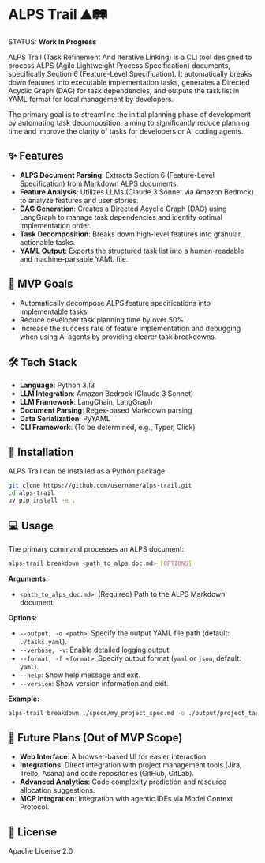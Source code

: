 # ALPS Trail ⛰️🛤️

STATUS: **Work In Progress**

ALPS Trail (Task Refinement And Iterative Linking) is a CLI tool designed to process ALPS (Agile Lightweight Process Specification) documents, specifically Section 6 (Feature-Level Specification). It automatically breaks down features into executable implementation tasks, generates a Directed Acyclic Graph (DAG) for task dependencies, and outputs the task list in YAML format for local management by developers.

The primary goal is to streamline the initial planning phase of development by automating task decomposition, aiming to significantly reduce planning time and improve the clarity of tasks for developers or AI coding agents.

## ✨ Features

-   **ALPS Document Parsing**: Extracts Section 6 (Feature-Level Specification) from Markdown ALPS documents.
-   **Feature Analysis**: Utilizes LLMs (Claude 3 Sonnet via Amazon Bedrock) to analyze features and user stories.
-   **DAG Generation**: Creates a Directed Acyclic Graph (DAG) using LangGraph to manage task dependencies and identify optimal implementation order.
-   **Task Decomposition**: Breaks down high-level features into granular, actionable tasks.
-   **YAML Output**: Exports the structured task list into a human-readable and machine-parsable YAML file.

## 🎯 MVP Goals

-   Automatically decompose ALPS feature specifications into implementable tasks.
-   Reduce developer task planning time by over 50%.
-   Increase the success rate of feature implementation and debugging when using AI agents by providing clearer task breakdowns.

## 🛠️ Tech Stack

-   **Language**: Python 3.13
-   **LLM Integration**: Amazon Bedrock (Claude 3 Sonnet)
-   **LLM Framework**: LangChain, LangGraph
-   **Document Parsing**: Regex-based Markdown parsing
-   **Data Serialization**: PyYAML
-   **CLI Framework**: (To be determined, e.g., Typer, Click)

## 🚀 Installation

ALPS Trail can be installed as a Python package.

```bash
git clone https://github.com/username/alps-trail.git
cd alps-trail
uv pip install -e .
```

## 💻 Usage

The primary command processes an ALPS document:

```bash
alps-trail breakdown <path_to_alps_doc.md> [OPTIONS]
```

**Arguments:**

-   `<path_to_alps_doc.md>`: (Required) Path to the ALPS Markdown document.

**Options:**

-   `--output, -o <path>`: Specify the output YAML file path (default: `./tasks.yaml`).
-   `--verbose, -v`: Enable detailed logging output.
-   `--format, -f <format>`: Specify output format (`yaml` or `json`, default: `yaml`).
-   `--help`: Show help message and exit.
-   `--version`: Show version information and exit.

**Example:**

```bash
alps-trail breakdown ./specs/my_project_spec.md -o ./output/project_tasks.yaml -v
```

## 🌱 Future Plans (Out of MVP Scope)

-   **Web Interface**: A browser-based UI for easier interaction.
-   **Integrations**: Direct integration with project management tools (Jira, Trello, Asana) and code repositories (GitHub, GitLab).
-   **Advanced Analytics**: Code complexity prediction and resource allocation suggestions.
-   **MCP Integration**: Integration with agentic IDEs via Model Context Protocol.

## 📜 License

Apache License 2.0

